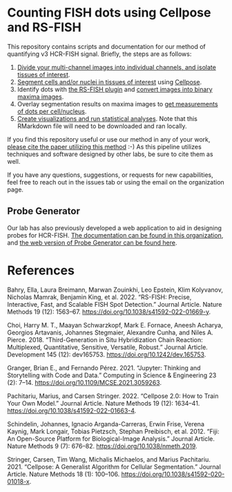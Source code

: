 # Counting FISH dots using Cellpose and RS-FISH

This repository contains scripts and documentation for our method of quantifying v3 HCR-FISH signal.
Briefly, the steps are as follows:

  1. [Divide your multi-channel images into individual channels, and isolate tissues of interest](./Tissue_Isolation.md).
  2. [Segment cells and/or nuclei in tissues of interest](./Cellpose_Segmentation.md) using [Cellpose](https://github.com/MouseLand/cellpose).
  3. Identify dots with [the RS-FISH plugin](https://github.com/PreibischLab/RS-FISH) and [convert images into binary maxima images](./RS_FISH_Analysis.md).
  4. Overlay segmentation results on maxima images to [get measurements of dots per cell/nucleus](./ROI_Converters.md).
  5. [Create visualizations and run statistical analyses](./Data_Concatenation_Walkthrough.Rmd). Note that this RMarkdown file will need to be downloaded and ran locally.
  
If you find this repository useful or use our method in any of your work, [please cite the paper utilizing this method](https://www.biorxiv.org/content/10.1101/2024.08.07.607055v1) :-) As this pipeline utilizes techniques and software designed by other labs, be sure to cite them as well.

If you have any questions, suggestions, or requests for new capabilities, feel free to reach out in the issues tab or using the email on the organization page. 

## Probe Generator
Our lab has also previously developed a web application to aid in designing probes for HCR-FISH. [The documentation can be found in this organization](https://github.com/Monaghan-Lab/probegenerator), and [the web version of Probe Generator can be found here](http://ec2-44-211-232-78.compute-1.amazonaws.com/).

# References
Bahry, Ella, Laura Breimann, Marwan Zouinkhi, Leo Epstein, Klim Kolyvanov, Nicholas Mamrak, Benjamin King, et al. 2022. “RS-FISH: Precise, Interactive, Fast, and Scalable FISH Spot Detection.” Journal Article. Nature Methods 19 (12): 1563–67. https://doi.org/10.1038/s41592-022-01669-y.

Choi, Harry M. T., Maayan Schwarzkopf, Mark E. Fornace, Aneesh Acharya, Georgios Artavanis, Johannes Stegmaier, Alexandre Cunha, and Niles A. Pierce. 2018. “Third-Generation in Situ Hybridization Chain Reaction: Multiplexed, Quantitative, Sensitive, Versatile, Robust.” Journal Article. Development 145 (12): dev165753. https://doi.org/10.1242/dev.165753.

Granger, Brian E., and Fernando Pérez. 2021. “Jupyter: Thinking and Storytelling with Code and Data.” Computing in Science & Engineering 23 (2): 7–14. https://doi.org/10.1109/MCSE.2021.3059263.

Pachitariu, Marius, and Carsen Stringer. 2022. “Cellpose 2.0: How to Train Your Own Model.” Journal Article. Nature Methods 19 (12): 1634–41. https://doi.org/10.1038/s41592-022-01663-4.

Schindelin, Johannes, Ignacio Arganda-Carreras, Erwin Frise, Verena Kaynig, Mark Longair, Tobias Pietzsch, Stephan Preibisch, et al. 2012. “Fiji: An Open-Source Platform for Biological-Image Analysis.” Journal Article. Nature Methods 9 (7): 676–82. https://doi.org/10.1038/nmeth.2019.

Stringer, Carsen, Tim Wang, Michalis Michaelos, and Marius Pachitariu. 2021. “Cellpose: A Generalist Algorithm for Cellular Segmentation.” Journal Article. Nature Methods 18 (1): 100–106. https://doi.org/10.1038/s41592-020-01018-x.
